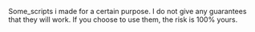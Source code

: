 Some_scripts i made for a certain purpose. 
I do not give any guarantees that they will work. If you choose to use them, the risk is 100% yours.
